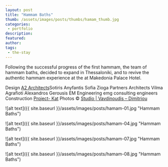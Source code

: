 ```yaml
---
layout: post
title: "Hammam Βaths"
thumb: /assets/images/posts/thumbs/hamam_thumb.jpg
categories:
 - portfolio
description:
featured:
author: 
tags:
 - the-stay
---
```


Following the successful progress of the first hammam, the team of hammam baths, decided to expand in Thessaloniki, and to revive the authentic hammam experience at the at Makedonia Palace Hotel.

<p class="credits">
    <span class="title">Design</span>
        <span class="contributor"><a href="https://www.facebook.com/A2architects-380018128746975/">Α2 Architects</a></span><span class="contributor">Sotiris Anyfantis</span>
        <span class="contributor">Sofia Zioga</span>
    <span class="title">Partners Architects</span>
        <span class="contributor">Vilma Agrafioti</span>
        <span class="contributor">Alexandros Gerousis</span>
    <span class="title">EM Engineering</span>
        <span class="contributor">emg consulting engineers</span>
    <span class="title">Construction</span>
        <span class="contributor"><a href="http://www.project-kat.gr/">Project- Kat</a></span>
    <span class="title">Photos</span>
        © <span class="contributor"><a href="http://www.studiovd.gr/">Studio | Vavdinoudis – Dimitriou</a></span>
</p>

![alt text]({{ site.baseurl }}/assets/images/posts/hamam-01.jpg "Hammam Βaths")

![alt text]({{ site.baseurl }}/assets/images/posts/hamam-04.jpg "Hammam Βaths")

![alt text]({{ site.baseurl }}/assets/images/posts/hamam-07.jpg "Hammam Βaths")

![alt text]({{ site.baseurl }}/assets/images/posts/hamam-08.jpg "Hammam Βaths")
